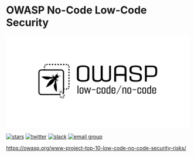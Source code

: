 # OWASP No-Code Low-Code Security

<img src="assets/images/owasp-lcnc.png" width="500" height="250" />

[![stars](https://badgen.net/github/stars/OWASP/www-project-top-10-low-code-no-code-security-risks?icon=github)](https://github.com/OWASP/www-project-top-10-low-code-no-code-security-risks)
[![twitter](https://badgen.net/twitter/follow/OWASPNoCode?icon=twitter)](https://twitter.com/intent/follow?screen_name=OWASPNoCode)
[![slack](https://badgen.net/badge/slack/nocode/purple?icon=slack)](https://owasp.slack.com/archives/C02C6RU6G10)
[![email group](https://badgen.net/badge/email/group/red?icon=email)](https://groups.google.com/g/owasp-no-code-low-code)

https://owasp.org/www-project-top-10-low-code-no-code-security-risks/
